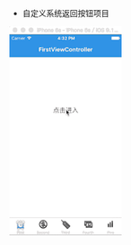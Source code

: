 
* 自定义系统返回按钮项目
    
![image](https://github.com/indexjincieryi/CustomBackNavigationProject/blob/master/back.gif)




